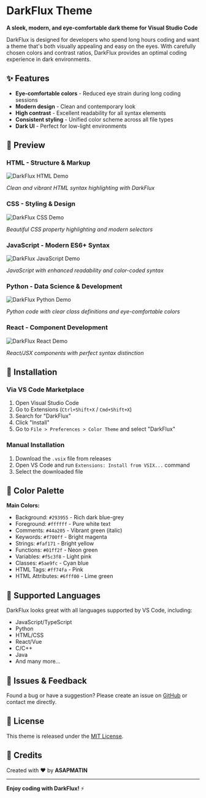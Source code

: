 # DarkFlux Theme

**A sleek, modern, and eye-comfortable dark theme for Visual Studio Code**

DarkFlux is designed for developers who spend long hours coding and want a theme that's both visually appealing and easy on the eyes. With carefully chosen colors and contrast ratios, DarkFlux provides an optimal coding experience in dark environments.

## ✨ Features

- **Eye-comfortable colors** - Reduced eye strain during long coding sessions
- **Modern design** - Clean and contemporary look
- **High contrast** - Excellent readability for all syntax elements
- **Consistent styling** - Unified color scheme across all file types
- **Dark UI** - Perfect for low-light environments

## 📸 Preview

### HTML - Structure & Markup
![DarkFlux HTML Demo](images/html.gif)

*Clean and vibrant HTML syntax highlighting with DarkFlux*

### CSS - Styling & Design
![DarkFlux CSS Demo](images/css.gif)

*Beautiful CSS property highlighting and modern selectors*

### JavaScript - Modern ES6+ Syntax
![DarkFlux JavaScript Demo](images/javascript.gif)

*JavaScript with enhanced readability and color-coded syntax*

### Python - Data Science & Development
![DarkFlux Python Demo](images/python.gif)

*Python code with clear class definitions and eye-comfortable colors*

### React - Component Development
![DarkFlux React Demo](images/react.gif)

*React/JSX components with perfect syntax distinction*

## 🚀 Installation

### Via VS Code Marketplace
1. Open Visual Studio Code
2. Go to Extensions (`Ctrl+Shift+X` / `Cmd+Shift+X`)
3. Search for "DarkFlux"
4. Click "Install"
5. Go to `File > Preferences > Color Theme` and select "DarkFlux"

### Manual Installation
1. Download the `.vsix` file from releases
2. Open VS Code and run `Extensions: Install from VSIX...` command
3. Select the downloaded file

## 🎨 Color Palette

**Main Colors:**
- Background: `#293955` - Rich dark blue-grey
- Foreground: `#ffffff` - Pure white text
- Comments: `#44a205` - Vibrant green (italic)
- Keywords: `#f700ff` - Bright magenta
- Strings: `#faf171` - Bright yellow
- Functions: `#01ff2f` - Neon green
- Variables: `#f5c3f8` - Light pink
- Classes: `#5ae9fc` - Cyan blue
- HTML Tags: `#ff74fa` - Pink
- HTML Attributes: `#6fff00` - Lime green

## 📝 Supported Languages

DarkFlux looks great with all languages supported by VS Code, including:
- JavaScript/TypeScript
- Python
- HTML/CSS
- React/Vue
- C/C++
- Java
- And many more...

## 🐛 Issues & Feedback

Found a bug or have a suggestion? Please create an issue on [GitHub](https://github.com/ASAPMATIN/darkflux-theme) or contact me directly.

## 📄 License

This theme is released under the [MIT License](LICENSE).

## 🙏 Credits

Created with ❤️ by **ASAPMATIN**

---

**Enjoy coding with DarkFlux!** ⚡